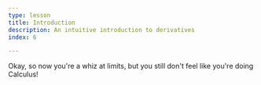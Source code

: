 ```yaml
---
type: lesson
title: Introduction
description: An intuitive introduction to derivatives
index: 6

---
```

Okay, so now you're a whiz at limits, but you still don't feel like you're doing Calculus!
<!--stackedit_data:
eyJoaXN0b3J5IjpbMTE0NzU3NjQyXX0=
-->